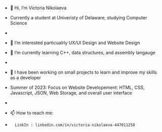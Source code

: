 - 👋 Hi, I’m Victoria Nikolaeva
- Currently a student at Univeristy of Delaware, studying Computer Science
- 
- 👀 I’m interested particualrly UX/UI Design and Website Design
- 🌱 I’m currently learning C++, data structures, and assembly langauge
- 
- 💞️ I have been working on small projects to learn and improve my skills as a developer
-  Summer of 2023: Focus on Website Developement: HTML, CSS, Javascript, JSON, Web Storage, and overall user interface

- 
- 📫 How to reach me:
-       LinkIn : linkedin.com/in/victoria-nikolaeva-447011258

<!---
victoria-nikolaeva04/victoria-nikolaeva04 is a ✨ special ✨ repository because its `README.md` (this file) appears on your GitHub profile.
You can click the Preview link to take a look at your changes.
--->
